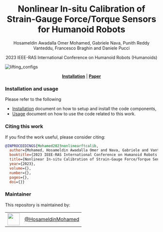 <h1 align="center">
    Nonlinear In-situ Calibration of Strain-Gauge Force/Torque Sensors for Humanoid Robots
</h1>


<div align="center">


Hosameldin Awadalla Omer Mohamed, Gabriele Nava, Punith Reddy Vanteddu, Francesco Braghin and Daniele Pucci


</div>

<p align="center">



</p>

<div align="center">
    2023 IEEE-RAS International Conference on Humanoid Robots (Humanoids)
</div>

<p align="center">

![lifting_configs](https://github.com/ami-iit/paper_Mohamed_2023_humanoids_nonlinear-ft-calibration/assets/45564317/383e31a8-e426-4688-a684-b8666c144ea7)

</p>

<div align="center">
  <a href="#installation"><b>Installation</b></a> |
  <a href="https://arxiv.org/abs/2312.09846"><b>Paper</b></a>
</div>


### Installation and usage

Please refer to the following

- [Installation](./instructions/installation.md) document on how to setup and install the code components,
- [Usage](./instructions/usage.md) document on how to use the code related to this work.

### Citing this work

If you find the work useful, please consider citing:

```bibtex
@INPROCEEDINGS{Mohamed2023nonlinearftcalib,
  author={Mohamed, Hosameldin Awadalla Omer and Nava, Gabriele and Vanteddu, Punith Reddy and Braghin, Francesco and Pucci, Daniele},
  booktitle={2023 IEEE-RAS International Conference on Humanoid Robots (Humanoids)}, 
  title={Nonlinear In-situ Calibration of Strain-Gauge Force/Torque Sensors for Humanoid Robots}, 
  year={2023},
  volume={},
  number={},
  pages={},
  doi={}}
```

### Maintainer

This repository is maintained by:

| | |
|:---:|:---:|
| [<img src="https://avatars1.githubusercontent.com/u/45564317?s=400&v=4" width="40">](https://github.com/HosameldinMohamed) | [@HosameldinMohamed](https://github.com/HosameldinMohamed) |

